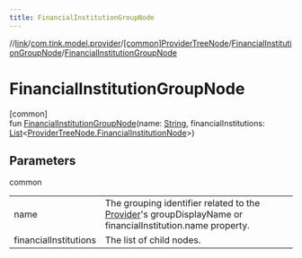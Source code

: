 ```yaml
---
title: FinancialInstitutionGroupNode
---
```

//[link](../../../../index.html)/[com.tink.model.provider](../../index.html)/[[common]ProviderTreeNode](../index.html)/[FinancialInstitutionGroupNode](index.html)/[FinancialInstitutionGroupNode](-financial-institution-group-node.html)



# FinancialInstitutionGroupNode



[common]\
fun [FinancialInstitutionGroupNode](-financial-institution-group-node.html)(name: [String](https://kotlinlang.org/api/latest/jvm/stdlib/kotlin/-string/index.html), financialInstitutions: [List](https://kotlinlang.org/api/latest/jvm/stdlib/kotlin.collections/-list/index.html)&lt;[ProviderTreeNode.FinancialInstitutionNode](../-financial-institution-node/index.html)&gt;)



## Parameters


common

| | |
|---|---|
| name | The grouping identifier related to the [Provider](../../[common]-provider/index.html)'s groupDisplayName or     financialInstitution.name property. |
| financialInstitutions | The list of child nodes. |




